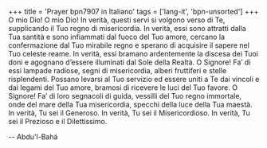 +++
title = 'Prayer bpn7907 in Italiano'
tags = ['lang-it', 'bpn-unsorted']
+++
O mio Dio! O mio Dio! In verità, questi servi si volgono verso di Te, supplicando il Tuo regno di misericordia. In verità, essi sono attratti dalla Tua santità e sono infiammati dal fuoco del Tuo amore, cercano la confermazione dal Tuo mirabile regno e sperano di acquisire il sapere nel Tuo celeste reame. In verità, essi bramano ardentemente la discesa dei Tuoi doni e agognano d’essere illuminati dal Sole della Realtà.
O Signore! Fa’ di essi lampade radiose, segni di misericordia, alberi fruttiferi e stelle risplendenti. Possano levarsi al Tuo servizio ed essere uniti a Te dai vincoli e dai legami del Tuo amore, bramosi di ricevere le luci del Tuo favore. O Signore! Fa’ di loro segnacoli di guida, vessilli del Tuo regno immortale, onde del mare della Tua misericordia, specchi della luce della Tua maestà.
In verità, Tu sei il Generoso. In verità, Tu sei il Misericordioso. In verità, Tu sei il Prezioso e il Dilettissimo.

-- Abdu'l-Bahá

